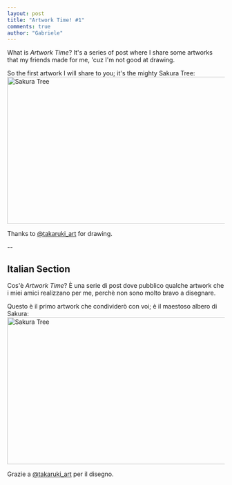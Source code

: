 ```yaml
---
layout: post
title: "Artwork Time! #1"
comments: true
author: "Gabriele"
---
```

What is *Artwork Time*? It's a series of post where I share some
artworks that my friends made for me, 'cuz I'm not good at drawing.

So the first artwork I will share to you; it's the mighty Sakura Tree:
<img class="post-responsive-image" src="https://gabryon.gitlab.io/lightpinkblog/assets/artworks/artwork1.jpg" width="600" height="340" alt="Sakura Tree">

Thanks to [@takaruki_art](https://instagram.com/takaruki_art) for drawing. 

--

## Italian Section
Cos'&egrave; *Artwork Time*? &Egrave; una serie di post dove pubblico
qualche artwork che i miei amici realizzano per me, perch&egrave; non sono molto
bravo a disegnare.

Questo &egrave; il primo artwork che condivider&ograve; con voi; &egrave; il maestoso albero di Sakura:
<img class="post-responsive-image" src="https://gabryon.gitlab.io/lightpinkblog/assets/artworks/artwork1.jpg"  width="600" height="340" alt="Sakura Tree">

Grazie a [@takaruki_art](https://instagram.com/takaruki_art) per il disegno.

